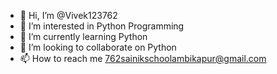 - 👋 Hi, I’m @Vivek123762
- 👀 I’m interested in Python Programming
- 🌱 I’m currently learning Python
- 💞️ I’m looking to collaborate on Python
- 📫 How to reach me 762sainikschoolambikapur@gmail.com

<!---
Vivek123762/Vivek123762 is a ✨ special ✨ repository because its `README.md` (this file) appears on your GitHub profile.
You can click the Preview link to take a look at your changes.
--->
